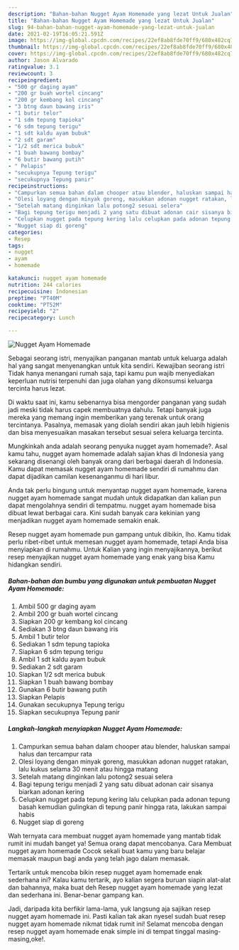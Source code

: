 ```yaml
---
description: "Bahan-bahan Nugget Ayam Homemade yang lezat Untuk Jualan"
title: "Bahan-bahan Nugget Ayam Homemade yang lezat Untuk Jualan"
slug: 94-bahan-bahan-nugget-ayam-homemade-yang-lezat-untuk-jualan
date: 2021-02-19T16:05:21.591Z
image: https://img-global.cpcdn.com/recipes/22ef8ab8fde70ff9/680x482cq70/nugget-ayam-homemade-foto-resep-utama.jpg
thumbnail: https://img-global.cpcdn.com/recipes/22ef8ab8fde70ff9/680x482cq70/nugget-ayam-homemade-foto-resep-utama.jpg
cover: https://img-global.cpcdn.com/recipes/22ef8ab8fde70ff9/680x482cq70/nugget-ayam-homemade-foto-resep-utama.jpg
author: Jason Alvarado
ratingvalue: 3.1
reviewcount: 3
recipeingredient:
- "500 gr daging ayam"
- "200 gr buah wortel cincang"
- "200 gr kembang kol cincang"
- "3 btng daun bawang iris"
- "1 butir telor"
- "1 sdm tepung tapioka"
- "6 sdm tepung terigu"
- "1 sdt kaldu ayam bubuk"
- "2 sdt garam"
- "1/2 sdt merica bubuk"
- "1 buah bawang bombay"
- "6 butir bawang putih"
- " Pelapis"
- "secukupnya Tepung terigu"
- "secukupnya Tepung panir"
recipeinstructions:
- "Campurkan semua bahan dalam chooper atau blender, haluskan sampai halus dan tercampur rata"
- "Olesi loyang dengan minyak goreng, masukkan adonan nugget ratakan, lalu kukus selama 30 menit atau hingga matang"
- "Setelah matang dinginkan lalu potong2 sesuai selera"
- "Bagi tepung terigu menjadi 2 yang satu dibuat adonan cair sisanya biarkan adonan kering"
- "Celupkan nugget pada tepung kering lalu celupkan pada adonan tepung basah kemudian gulingkan di tepung panir hingga rata, lakukan sampai habis"
- "Nugget siap di goreng"
categories:
- Resep
tags:
- nugget
- ayam
- homemade

katakunci: nugget ayam homemade 
nutrition: 244 calories
recipecuisine: Indonesian
preptime: "PT40M"
cooktime: "PT52M"
recipeyield: "2"
recipecategory: Lunch

---
```



![Nugget Ayam Homemade](https://img-global.cpcdn.com/recipes/22ef8ab8fde70ff9/680x482cq70/nugget-ayam-homemade-foto-resep-utama.jpg)

Sebagai seorang istri, menyajikan panganan mantab untuk keluarga adalah hal yang sangat menyenangkan untuk kita sendiri. Kewajiban seorang istri Tidak hanya menangani rumah saja, tapi kamu pun wajib menyediakan keperluan nutrisi terpenuhi dan juga olahan yang dikonsumsi keluarga tercinta harus lezat.

Di waktu  saat ini, kamu sebenarnya bisa mengorder panganan yang sudah jadi meski tidak harus capek membuatnya dahulu. Tetapi banyak juga mereka yang memang ingin memberikan yang terenak untuk orang tercintanya. Pasalnya, memasak yang diolah sendiri akan jauh lebih higienis dan bisa menyesuaikan masakan tersebut sesuai selera keluarga tercinta. 



Mungkinkah anda adalah seorang penyuka nugget ayam homemade?. Asal kamu tahu, nugget ayam homemade adalah sajian khas di Indonesia yang sekarang disenangi oleh banyak orang dari berbagai daerah di Indonesia. Kamu dapat memasak nugget ayam homemade sendiri di rumahmu dan dapat dijadikan camilan kesenanganmu di hari libur.

Anda tak perlu bingung untuk menyantap nugget ayam homemade, karena nugget ayam homemade sangat mudah untuk didapatkan dan kalian pun dapat mengolahnya sendiri di tempatmu. nugget ayam homemade bisa dibuat lewat berbagai cara. Kini sudah banyak cara kekinian yang menjadikan nugget ayam homemade semakin enak.

Resep nugget ayam homemade pun gampang untuk dibikin, lho. Kamu tidak perlu ribet-ribet untuk memesan nugget ayam homemade, tetapi Anda bisa menyiapkan di rumahmu. Untuk Kalian yang ingin menyajikannya, berikut resep menyajikan nugget ayam homemade yang enak yang bisa Kamu hidangkan sendiri.

<!--inarticleads1-->

##### Bahan-bahan dan bumbu yang digunakan untuk pembuatan Nugget Ayam Homemade:

1. Ambil 500 gr daging ayam
1. Ambil 200 gr buah wortel cincang
1. Siapkan 200 gr kembang kol cincang
1. Sediakan 3 btng daun bawang iris
1. Ambil 1 butir telor
1. Sediakan 1 sdm tepung tapioka
1. Siapkan 6 sdm tepung terigu
1. Ambil 1 sdt kaldu ayam bubuk
1. Sediakan 2 sdt garam
1. Siapkan 1/2 sdt merica bubuk
1. Siapkan 1 buah bawang bombay
1. Gunakan 6 butir bawang putih
1. Siapkan  Pelapis
1. Gunakan secukupnya Tepung terigu
1. Siapkan secukupnya Tepung panir




<!--inarticleads2-->

##### Langkah-langkah menyiapkan Nugget Ayam Homemade:

1. Campurkan semua bahan dalam chooper atau blender, haluskan sampai halus dan tercampur rata
1. Olesi loyang dengan minyak goreng, masukkan adonan nugget ratakan, lalu kukus selama 30 menit atau hingga matang
1. Setelah matang dinginkan lalu potong2 sesuai selera
1. Bagi tepung terigu menjadi 2 yang satu dibuat adonan cair sisanya biarkan adonan kering
1. Celupkan nugget pada tepung kering lalu celupkan pada adonan tepung basah kemudian gulingkan di tepung panir hingga rata, lakukan sampai habis
1. Nugget siap di goreng




Wah ternyata cara membuat nugget ayam homemade yang mantab tidak rumit ini mudah banget ya! Semua orang dapat mencobanya. Cara Membuat nugget ayam homemade Cocok sekali buat kamu yang baru belajar memasak maupun bagi anda yang telah jago dalam memasak.

Tertarik untuk mencoba bikin resep nugget ayam homemade enak sederhana ini? Kalau kamu tertarik, ayo kalian segera buruan siapin alat-alat dan bahannya, maka buat deh Resep nugget ayam homemade yang lezat dan sederhana ini. Benar-benar gampang kan. 

Jadi, daripada kita berfikir lama-lama, yuk langsung aja sajikan resep nugget ayam homemade ini. Pasti kalian tak akan nyesel sudah buat resep nugget ayam homemade nikmat tidak rumit ini! Selamat mencoba dengan resep nugget ayam homemade enak simple ini di tempat tinggal masing-masing,oke!.

